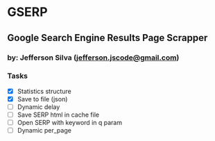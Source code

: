# GSERP
## Google Search Engine Results Page Scrapper
### by: Jefferson Silva (jefferson.jscode@gmail.com)

### Tasks
- [x]   Statistics structure
- [x]   Save to file (json)
- [ ]   Dynamic delay
- [ ]   Save SERP html in cache file
- [ ]   Open SERP with keyword in q param
- [ ]   Dynamic per_page
